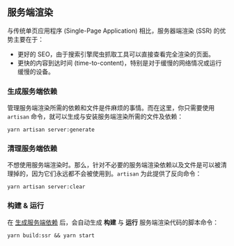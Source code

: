 ## 服务端渲染

与传统单页应用程序 (Single-Page Application) 相比，服务器端渲染 (SSR) 的优势主要在于：

- 更好的 SEO，由于搜索引擎爬虫抓取工具可以直接查看完全渲染的页面。
- 更快的内容到达时间 (time-to-content)，特别是对于缓慢的网络情况或运行缓慢的设备。

### 生成服务端依赖

管理服务端渲染所需的依赖和文件是件麻烦的事情。而在这里，你只需要使用 `artisan` 命令，就可以生成与安装服务端渲染所需的文件及依赖：

```shell
yarn artisan server:generate
```

### 清理服务端依赖

不想使用服务端渲染时。那么，针对不必要的服务端渲染依赖以及文件是可以被清理掉的，因为它们永远都不会被使用到。`artisan` 为此提供了反向命令：

```shell
yarn artisan server:clear
```

### 构建 & 运行

在 [生成服务端依赖](#生成服务端依赖) 后，会自动生成 **构建** 与 **运行** 服务端渲染代码的脚本命令：

```shell
yarn build:ssr && yarn start
```
